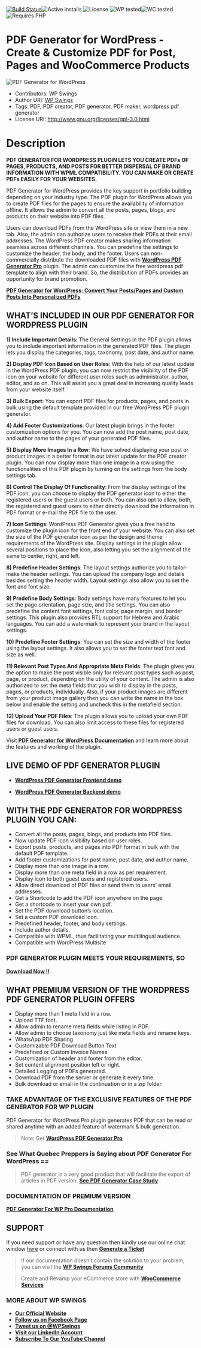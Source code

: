 [![Build Status](https://img.shields.io/travis/twbs/bootstrap/v4-dev.svg)](https://travis-ci.org/twbs/bootstrap)![Active installs](https://img.shields.io/badge/Active-1000%2B-brightgreen) ![License](https://img.shields.io/badge/License-GPLv3%20or%20later-yellowgreen) ![WP tested](https://img.shields.io/badge/WP%20tested-6.3.0-brightgreen)![WC tested](https://img.shields.io/badge/WC%20tested-8.0.0-brightgreen)![Requires PHP](https://img.shields.io/badge/Requires%20PHP-7.2-blue)
# PDF Generator for WordPress - Create & Customize PDF for Post, Pages and WooCommerce Products
![PDF Generator for WordPress](https://ps.w.org/pdf-generator-for-wp/assets/banner-772x250.png?rev=2672197)
* Contributors: WP Swings
* Author URI: [WP Swings](https://wpswings.com/?utm_source=wpswings-official&utm_medium=pdf-github-page&utm_campaign=site)
* Tags: PDF, PDF creator, PDF generator, PDF maker, wordpress pdf generator
* License URI: http://www.gnu.org/licenses/gpl-3.0.html 

# Description
**PDF GENERATOR FOR WORDPRESS PLUGIN LETS YOU CREATE PDFs OF PAGES, PRODUCTS, AND POSTS FOR BETTER DISPERSAL OF BRAND INFORMATION WITH WPML COMPATIBILITY. YOU CAN MAKE OR CREATE PDFs EASILY FOR YOUR WEBSITES.**

PDF Generator for WordPress provides the key support in portfolio building depending on your industry type. The PDF plugin for WordPress allows you to create PDF files for the pages to ensure the availability of information offline. It allows the admin to convert all the posts, pages, blogs, and products on their website into PDF files. 

Users can download PDFs from the WordPress site or view them in a new tab. Also, the admin can authorize users to receive their PDFs at their email addresses. The WordPress PDF creator makes sharing information seamless across different channels. You can predefine the settings to customize the header, the body, and the footer. Users can non-commercially distribute the downloaded PDF files with [**WordPress PDF Generator Pro**](https://wpswings.com/product/pdf-generator-for-wp-pro/?utm_source=wpswings-pdf-pro&utm_medium=wpswings-github-page&utm_campaign=pdf-pro) plugin. The admin can customize the free wordpress pdf template to align with their brand. So, the distribution of PDFs provides an opportunity for brand promotion.

[**PDF Generator for WordPress: Convert Your Posts/Pages and Custom Posts Into Personalized PDFs**](https://www.youtube.com/watch?v=RljECeP3JJk&t=1362s)


## WHAT’S INCLUDED IN OUR PDF GENERATOR FOR WORDPRESS PLUGIN ##

**1) Include Important Details**: The General Settings in the PDF plugin allows you to include important information in the generated PDF files. The plugin lets you display the categories, tags, taxonomy, post date, and author name. 

**2) Display PDF Icon Based on User Roles**: With the help of our latest update in the WordPress PDF plugin, you can now restrict the visibility of the PDF icon on your website for different user roles such as administrator, author, editor, and so on. This will assist you a great deal in increasing quality leads from your website itself. 

**3) Bulk Export**: You can export PDF files for products, pages, and posts in bulk using the default template provided in our free WordPress PDF plugin generator.

**4) Add Footer Customizations**: Our latest plugin brings in the footer customization options for you. You can now add the post name, post date, and author name to the pages of your generated PDF files.

**5) Display More Images In a Row**: We have solved displaying your post or product images in a better format in our latest update for the PDF creator plugin. You can now display more than one image in a row using the functionalities of this PDF plugin by turning on the settings from the body settings tab.

**6) Control The Display Of Functionality**: From the display settings of the PDF icon, you can choose to display the PDF generator icon to either the registered users or the guest users or both. You can also opt to allow, both, the registered and guest users to either directly download the information in PDF format or e-mail the PDF file to the user.

**7) Icon Settings**: WordPress PDF Generator gives you a free hand to customize the plugin icon for the front end of your website. You can also set the size of the PDF generator icon as per the design and theme requirements of the WordPress site. Display settings in the plugin allow several positions to place the icon, also letting you set the alignment of the same to center, right, and left.

**8) Predefine Header Settings**: The layout settings authorize you to tailor-make the header settings. You can upload the company logo and details besides setting the header width. Layout settings also allow you to set the font and font size. 

**9) Predefine Body Settings**: Body settings have many features to let you set the page orientation, page size, and title settings. You can also predefine the content font settings, font color, page margin, and border settings. This plugin also provides RTL support for Hebrew and Arabic languages. You can add a watermark to represent your brand in the layout settings.

**10) Predefine Footer Settings**: You can set the size and width of the footer using the layout settings. It also allows you to set the footer text font and size as well. 

**11) Relevant Post Types And Appropriate Meta Fields**: The plugin gives you the option to make the post visible only for relevant post types such as post, page, or product, depending on the utility of your content. The admin is also authorized to set the meta fields that you wish to display in the posts, pages, or products, individually. Also, if your product images are different from your product image gallery then you can write the name in the box below and enable the setting and uncheck this in the metafield section. 

**12) Upload Your PDF Files**: The plugin allows you to upload your own PDF files for download. You can also limit access to these files for registered users or guest users.

Visit [**PDF Generator for WordPress Documentation**](https://docs.wpswings.com/pdf-generator-for-wp/?utm_source=wpswings-pdf-docs&utm_medium=wpswings-github-page&utm_campaign=documentation) and learn more about the features and working of the plugin.

## LIVE DEMO OF PDF GENERATOR PLUGIN

* [**WordPress PDF Generator Frontend demo**](https://demo.wpswings.com/pdf-generator-for-wp-pro/?utm_source=wpswings-pdf-demo&utm_medium=pdf-github-page&utm_campaign=frontend-demo)

* [**WordPress PDF Generator Backend demo**](https://demo.wpswings.com/pdf-generator-for-wp-pro/request-for-personal-demo/?utm_source=wpswings-pdf-demo&utm_medium=wpswings-github-page&utm_campaign=demo)


## WITH THE PDF GENERATOR FOR WORDPRESS PLUGIN YOU CAN:

* Convert all the posts, pages, blogs, and products into PDF files.
* Now update PDF icon visibility based on user roles.
* Export posts, products, and pages into PDF format in bulk with the default PDF template.
* Add footer customizations for post name, post date, and author name.
* Display more than one image in a row.
* Display more than one meta field in a row as per requirement.
* Display icon to both guest users and registered users.
* Allow direct download of PDF files or send them to users’ email addresses. 
* Get a Shortcode to add the PDF icon anywhere on the page.
* Get a shortcode to insert your own pdf.
* Set the PDF download button’s location. 
* Set a custom PDF download icon.
* Predefined header, footer, and body settings.
* Include author details. 
* Compatible with WPML, thus facilitating your multilingual audience.
* Compatible with WordPress Multisite

### PDF GENERATOR PLUGIN MEETS YOUR REQUIREMENTS, SO 
[**Download Now !!**](https://downloads.wordpress.org/plugin/pdf-generator-for-wp.zip) 

## WHAT PREMIUM VERSION OF THE WORDPRESS PDF GENERATOR PLUGIN OFFERS

* Display more than 1 meta field in a row.
* Upload TTF font.
* Allow admin to rename meta fields while listing in PDF.
* Allow admin to choose taxonomy just like meta fields and rename keys.
* WhatsApp PDF Sharing
* Customizable PDF Download Button Text
* Predefined or Custom Invoice Names
* Customization of header and footer from the editor.
* Set content alignment position left or right.
* Detailed Logging of PDFs generated.
* Download PDF from the server or generate it every time.
* Bulk download or email in the continuation or in a zip folder.


### TAKE ADVANTAGE OF THE EXCLUSIVE FEATURES OF THE PDF GENERATOR FOR WP PLUGIN
PDF Generator for WordPress Pro plugin generates PDF that can be read or shared anytime with an added feature of watermark & bulk generation.

> Note:  Get [**WordPress PDF Generator Pro**](https://wpswings.com/product/pdf-generator-for-wp-pro/?utm_source=wpswings-pdf-pro&utm_medium=wpswings-github-page&utm_campaign=pro-plugin)

###  See What Quebec Preppers is Saying about PDF Generator For WordPress ==

> PDF generator is a very good product that will facilitate the export of articles in PDF version. [**See PDF Generator Case Study**](https://wpswings.com/case-studies/quebec-preppers/?utm_source=wpswings-pdf-case-study&utm_medium=pdf-github-page&utm_campaign=pdf-case-study)

###  DOCUMENTATION OF PREMIUM VERSION

 [**PDF Generator For WP Pro Documentation**](https://docs.wpswings.com/pdf-generator-for-wp-pro?utm_source=wpswings-pdf-doc&utm_medium=pdf-github-page&utm_campaign=pro-doc)

## SUPPORT
If you need support or have any question then kindly use our online chat window [here](https://wpswings.com/?utm_source=wpswings-pdf-here&utm_medium=wpswings-github-page&utm_campaign=here) or  connect with us then [**Generate a Ticket**](https://wpswings.com/submit-query/?utm_source=wpswings-pdf-query&utm_medium=wpswings-github-page&utm_campaign=generate-ticket)

> If our documentation doesn’t contain the solution to your problem, you can visit the [**WP Swings Forums Community**](https://forums.wpswings.com/?utm_source=wpswings-forums&utm_medium=pdf-github-page&utm_campaign=forum)

> Create and Revamp your eCommerce store with [**WooCommerce Services**](https://wpswings.com/woocommerce-services/?utm_source=wpswings-pdf-services&utm_medium=pdf-github-page&utm_campaign=woocommerce-services)


### **MORE ABOUT WP SWINGS**

* [**Our Official Website**](https://wpswings.com/?utm_source=wpswings-official&utm_medium=pdf-github-page&utm_campaign=official)
* [**Follow us on Facebook Page**](https://www.facebook.com/wpswings)
* [**Tweet us on @WPSwings**](https://twitter.com/wpswings)
* [**Visit our LinkedIn Account**](https://www.linkedin.com/company/wpswings)
* [**Subscribe To Our YouTube Channel**](https://www.youtube.com/channel/UC7nYNf0JETOwW3GOD_EW2Ag)
